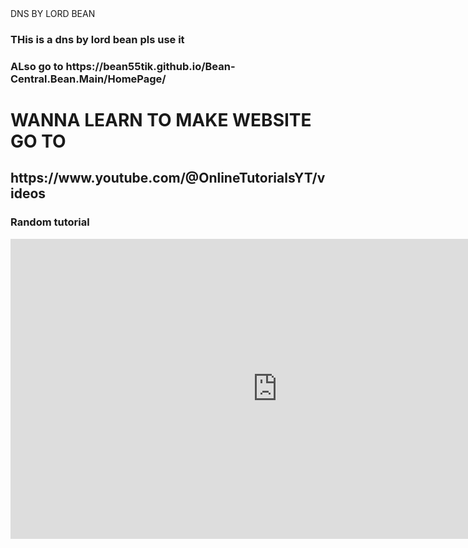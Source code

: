 <html>
  <head style="font-size: 10vh;">DNS BY LORD BEAN</head>
  <body>
    <h3>THis is a dns by lord bean pls use it</h3>
    <h3>ALso go to https://bean55tik.github.io/Bean-Central.Bean.Main/HomePage/</h3>
    <h1>WANNA LEARN TO MAKE WEBSITE GO TO</h1>
    <h2>https://www.youtube.com/@OnlineTutorialsYT/videos</h2>
    <h3>Random tutorial</h3>
    <iframe width="853" height="480" src="https://www.youtube.com/embed/EukILNaHbDM" title="Magic Navigation Menu Indicator using Html CSS &amp; Javascript" frameborder="0" allow="accelerometer; autoplay; clipboard-write; encrypted-media; gyroscope; picture-in-picture; web-share" allowfullscreen></iframe>
  </body>
</html>
